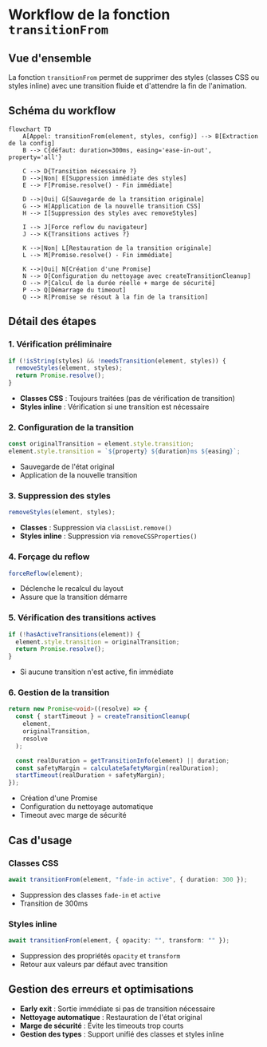 # Workflow de la fonction `transitionFrom`

## Vue d'ensemble

La fonction `transitionFrom` permet de supprimer des styles (classes CSS ou styles inline) avec une transition fluide et d'attendre la fin de l'animation.

## Schéma du workflow

```mermaid
flowchart TD
    A[Appel: transitionFrom(element, styles, config)] --> B[Extraction de la config]
    B --> C{défaut: duration=300ms, easing='ease-in-out', property='all'}

    C --> D{Transition nécessaire ?}
    D -->|Non| E[Suppression immédiate des styles]
    E --> F[Promise.resolve() - Fin immédiate]

    D -->|Oui| G[Sauvegarde de la transition originale]
    G --> H[Application de la nouvelle transition CSS]
    H --> I[Suppression des styles avec removeStyles]

    I --> J[Force reflow du navigateur]
    J --> K{Transitions actives ?}

    K -->|Non| L[Restauration de la transition originale]
    L --> M[Promise.resolve() - Fin immédiate]

    K -->|Oui| N[Création d'une Promise]
    N --> O[Configuration du nettoyage avec createTransitionCleanup]
    O --> P[Calcul de la durée réelle + marge de sécurité]
    P --> Q[Démarrage du timeout]
    Q --> R[Promise se résout à la fin de la transition]
```

## Détail des étapes

### 1. **Vérification préliminaire**

```typescript
if (!isString(styles) && !needsTransition(element, styles)) {
  removeStyles(element, styles);
  return Promise.resolve();
}
```

- **Classes CSS** : Toujours traitées (pas de vérification de transition)
- **Styles inline** : Vérification si une transition est nécessaire

### 2. **Configuration de la transition**

```typescript
const originalTransition = element.style.transition;
element.style.transition = `${property} ${duration}ms ${easing}`;
```

- Sauvegarde de l'état original
- Application de la nouvelle transition

### 3. **Suppression des styles**

```typescript
removeStyles(element, styles);
```

- **Classes** : Suppression via `classList.remove()`
- **Styles inline** : Suppression via `removeCSSProperties()`

### 4. **Forçage du reflow**

```typescript
forceReflow(element);
```

- Déclenche le recalcul du layout
- Assure que la transition démarre

### 5. **Vérification des transitions actives**

```typescript
if (!hasActiveTransitions(element)) {
  element.style.transition = originalTransition;
  return Promise.resolve();
}
```

- Si aucune transition n'est active, fin immédiate

### 6. **Gestion de la transition**

```typescript
return new Promise<void>((resolve) => {
  const { startTimeout } = createTransitionCleanup(
    element,
    originalTransition,
    resolve
  );

  const realDuration = getTransitionInfo(element) || duration;
  const safetyMargin = calculateSafetyMargin(realDuration);
  startTimeout(realDuration + safetyMargin);
});
```

- Création d'une Promise
- Configuration du nettoyage automatique
- Timeout avec marge de sécurité

## Cas d'usage

### **Classes CSS**

```typescript
await transitionFrom(element, "fade-in active", { duration: 300 });
```

- Suppression des classes `fade-in` et `active`
- Transition de 300ms

### **Styles inline**

```typescript
await transitionFrom(element, { opacity: "", transform: "" });
```

- Suppression des propriétés `opacity` et `transform`
- Retour aux valeurs par défaut avec transition

## Gestion des erreurs et optimisations

- **Early exit** : Sortie immédiate si pas de transition nécessaire
- **Nettoyage automatique** : Restauration de l'état original
- **Marge de sécurité** : Évite les timeouts trop courts
- **Gestion des types** : Support unifié des classes et styles inline
